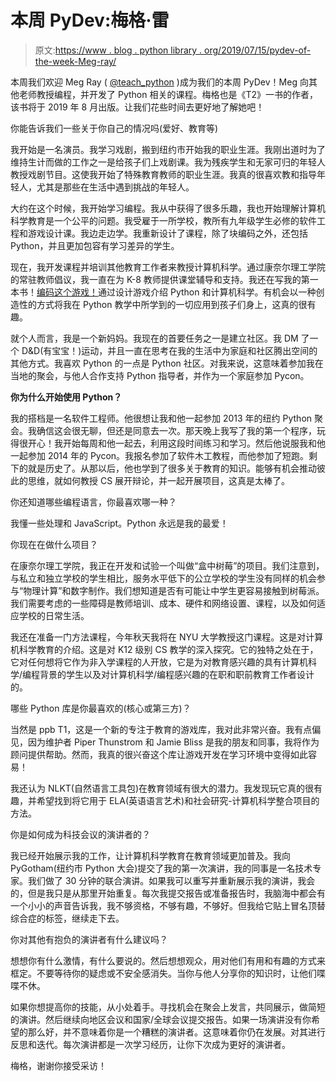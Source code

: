 # 本周 PyDev:梅格·雷

> 原文:[https://www . blog . python library . org/2019/07/15/pydev-of-the-week-Meg-ray/](https://www.blog.pythonlibrary.org/2019/07/15/pydev-of-the-week-meg-ray/)

本周我们欢迎 Meg Ray ( [@teach_python](https://twitter.com/teach_python) )成为我们的本周 PyDev！Meg 向其他老师教授编程，并开发了 Python 相关的课程。梅格也是《T2》一书的作者，该书将于 2019 年 8 月出版。让我们花些时间去更好地了解她吧！

你能告诉我们一些关于你自己的情况吗(爱好、教育等)

我开始是一名演员。我学习戏剧，搬到纽约市开始我的职业生涯。我刚出道时为了维持生计而做的工作之一是给孩子们上戏剧课。我为残疾学生和无家可归的年轻人教授戏剧节目。这使我开始了特殊教育教师的职业生涯。我真的很喜欢教和指导年轻人，尤其是那些在生活中遇到挑战的年轻人。

大约在这个时候，我开始学习编程。我从中获得了很多乐趣，我也开始理解计算机科学教育是一个公平的问题。我受雇于一所学校，教所有九年级学生必修的软件工程和游戏设计课。我边走边学。我重新设计了课程，除了块编码之外，还包括 Python，并且更加包容有学习差异的学生。

现在，我开发课程并培训其他教育工作者来教授计算机科学。通过康奈尔理工学院的常驻教师倡议，我一直在为 K-8 教师提供课堂辅导和支持。我还在写我的第一本书！[编码这个游戏！](https://www.odddot.com/codethisgame)通过设计游戏介绍 Python 和计算机科学。有机会以一种创造性的方式将我在 Python 教学中所学到的一切应用到孩子们身上，这真的很有趣。

就个人而言，我是一个新妈妈。我现在的首要任务之一是建立社区。我 DM 了一个 D&D(有宝宝！)运动，并且一直在思考在我的生活中为家庭和社区腾出空间的其他方式。我喜欢 Python 的一点是 Python 社区。对我来说，这意味着参加我在当地的聚会，与他人合作支持 Python 指导者，并作为一个家庭参加 Pycon。

**你为什么开始使用 Python？**

我的搭档是一名软件工程师。他很想让我和他一起参加 2013 年的纽约 Python 聚会。我确信这会很无聊，但还是同意去一次。那天晚上我写了我的第一个程序，玩得很开心！我开始每周和他一起去，利用这段时间练习和学习。然后他说服我和他一起参加 2014 年的 Pycon。我报名参加了软件木工教程，而他参加了短跑。剩下的就是历史了。从那以后，他也学到了很多关于教育的知识。能够有机会推动彼此的思维，就如何教授 CS 展开辩论，并一起开展项目，这真是太棒了。

你还知道哪些编程语言，你最喜欢哪一种？

我懂一些处理和 JavaScript。Python 永远是我的最爱！

你现在在做什么项目？

在康奈尔理工学院，我正在开发和试验一个叫做“盒中树莓”的项目。我们注意到，与私立和独立学校的学生相比，服务水平低下的公立学校的学生没有同样的机会参与“物理计算”和数字制作。我们想知道是否有可能让中学生更容易接触到树莓派。我们需要考虑的一些障碍是教师培训、成本、硬件和网络设置、课程，以及如何适应学校的日常生活。

我还在准备一门方法课程，今年秋天我将在 NYU 大学教授这门课程。这是对计算机科学教育的介绍。这是对 K12 级别 CS 教学的深入探究。它的独特之处在于，它对任何想将它作为非入学课程的人开放，它是为对教育感兴趣的具有计算机科学/编程背景的学生以及对计算机科学/编程感兴趣的在职和职前教育工作者设计的。

哪些 Python 库是你最喜欢的(核心或第三方)？

当然是 ppb T1，这是一个新的专注于教育的游戏库，我对此非常兴奋。我有点偏见，因为维护者 Piper Thunstrom 和 Jamie Bliss 是我的朋友和同事，我将作为顾问提供帮助。然而，我真的很兴奋这个库让游戏开发在学习环境中变得如此容易！

我还认为 NLKT(自然语言工具包)在教育领域有很大的潜力。我发现玩它真的很有趣，并希望找到将它用于 ELA(英语语言艺术)和社会研究-计算机科学整合项目的方法。

你是如何成为科技会议的演讲者的？

我已经开始展示我的工作，让计算机科学教育在教育领域更加普及。我向 PyGotham(纽约市 Python 大会)提交了我的第一次演讲，我的同事是一名技术专家。我们做了 30 分钟的联合演讲。如果我可以重写并重新展示我的演讲，我会的，但是我只是从那里开始重复。每次我提交报告或准备报告时，我脑海中都会有一个小小的声音告诉我，我不够资格，不够有趣，不够好。但我给它贴上冒名顶替综合症的标签，继续走下去。

你对其他有抱负的演讲者有什么建议吗？

想想你有什么激情，有什么要说的。然后想想观众，用对他们有用和有趣的方式来框定。不要等待你的疑虑或不安全感消失。当你与他人分享你的知识时，让他们喋喋不休。

如果你想提高你的技能，从小处着手。寻找机会在聚会上发言，共同展示，做简短的演讲。然后继续向地区会议和国家/全球会议提交报告。如果一场演讲没有你希望的那么好，并不意味着你是一个糟糕的演讲者。这意味着你仍在发展。对其进行反思和迭代。每次演讲都是一次学习经历，让你下次成为更好的演讲者。

梅格，谢谢你接受采访！